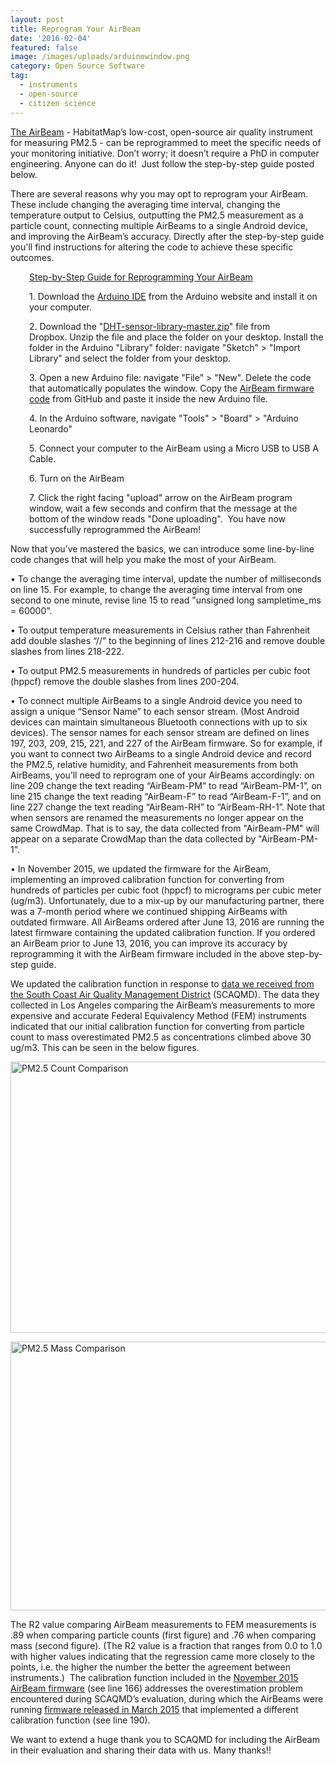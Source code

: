 ```yaml
---
layout: post
title: Reprogram Your AirBeam
date: '2016-02-04'
featured: false
image: /images/uploads/arduinowindow.png
category: Open Source Software
tag:
  - instruments
  - open-source
  - citizen science
---
```

<p><a href="http://www.takingspace.org/aircasting/airbeam/">The AirBeam</a> - HabitatMap’s low-cost, open-source air quality instrument for measuring PM2.5 - can be reprogrammed to meet the specific needs of your monitoring initiative. Don’t worry; it doesn’t require a PhD in computer engineering. Anyone can do it!  Just follow the step-by-step guide posted below.</p>
<p>There are several reasons why you may opt to reprogram your AirBeam. These include changing the averaging time interval, changing the temperature output to Celsius, outputting the PM2.5 measurement as a particle count, connecting multiple AirBeams to a single Android device, and improving the AirBeam’s accuracy. Directly after the step-by-step guide you'll find instructions for altering the code to achieve these specific outcomes.</p>
<p style="padding-left: 30px;"><span style="text-decoration: underline;">Step-by-Step Guide for Reprogramming Your AirBeam</span></p>
<p style="padding-left: 30px;">1. Download the <a href="http://www.arduino.cc/en/Main/Software" target="_blank">Arduino IDE</a> from the Arduino website and install it on your computer.</p>
<p style="padding-left: 30px;">2. Download the "<a href="https://www.dropbox.com/s/pa02dvohyn93ocl/DHT-sensor-library-master.zip?dl=0" target="_blank">DHT-sensor-library-master.zip</a>" file from Dropbox. Unzip the file and place the folder on your desktop. Install the folder in the Arduino "Library" folder: navigate "Sketch" &gt; "Import Library" and select the folder from your desktop.</p>
<p style="padding-left: 30px;">3. Open a new Arduino file: navigate "File" &gt; "New". Delete the code that automatically populates the window. Copy the <a href="https://github.com/HabitatMap/AirCastingAndroidClient/blob/master/arduino/aircasting/AirBeamFirmware_11_14_15" target="_blank">AirBeam firmware code</a> from GitHub and paste it inside the new Arduino file.</p>
<p style="padding-left: 30px;">4. In the Arduino software, navigate "Tools" &gt; "Board" &gt; "Arduino Leonardo"</p>
<p style="padding-left: 30px;">5. Connect your computer to the AirBeam using a Micro USB to USB A Cable.</p>
<p style="padding-left: 30px;">6. Turn on the AirBeam</p>
<p style="padding-left: 30px;">7. Click the right facing "upload" arrow on the AirBeam program window, wait a few seconds and confirm that the message at the bottom of the window reads "Done uploading".  You have now successfully reprogrammed the AirBeam!</p>
<p>Now that you’ve mastered the basics, we can introduce some line-by-line code changes that will help you make the most of your AirBeam.</p>
<p>• To change the averaging time interval, update the number of milliseconds on line 15. For example, to change the averaging time interval from one second to one minute, revise line 15 to read "unsigned long sampletime_ms = 60000".</p>
<p>• To output temperature measurements in Celsius rather than Fahrenheit add double slashes “//” to the beginning of lines 212-216 and remove double slashes from lines 218-222.</p>
<p>• To output PM2.5 measurements in hundreds of particles per cubic foot (hppcf) remove the double slashes from lines 200-204.</p>
<p>• To connect multiple AirBeams to a single Android device you need to assign a unique “Sensor Name” to each sensor stream. (Most Android devices can maintain simultaneous Bluetooth connections with up to six devices). The sensor names for each sensor stream are defined on lines 197, 203, 209, 215, 221, and 227 of the AirBeam firmware. So for example, if you want to connect two AirBeams to a single Android device and record the PM2.5, relative humidity, and Fahrenheit measurements from both AirBeams, you’ll need to reprogram one of your AirBeams accordingly: on line 209 change the text reading “AirBeam-PM” to read “AirBeam-PM-1”, on line 215 change the text reading “AirBeam-F” to read “AirBeam-F-1”, and on line 227 change the text reading “AirBeam-RH” to “AirBeam-RH-1”. Note that when sensors are renamed the measurements no longer appear on the same CrowdMap. That is to say, the data collected from "AirBeam-PM" will appear on a separate CrowdMap than the data collected by "AirBeam-PM-1".</p>
<p>• In November 2015, we updated the firmware for the AirBeam, implementing an improved calibration function for converting from hundreds of particles per cubic foot (hppcf) to micrograms per cubic meter (ug/m3). Unfortunately, due to a mix-up by our manufacturing partner, there was a 7-month period where we continued shipping AirBeams with outdated firmware. All AirBeams ordered after June 13, 2016 are running the latest firmware containing the updated calibration function. If you ordered an AirBeam prior to June 13, 2016, you can improve its accuracy by reprogramming it with the AirBeam firmware included in the above step-by-step guide.</p>
<p>We updated the calibration function in response to <a href="http://www.aqmd.gov/aq-spec/evaluations#&amp;MainContent_C001_Col00=0" target="_blank">data we received from the South Coast Air Quality Management District</a> (SCAQMD). The data they collected in Los Angeles comparing the AirBeam’s measurements to more expensive and accurate Federal Equivalency Method (FEM) instruments indicated that our initial calibration function for converting from particle count to mass overestimated PM2.5 as concentrations climbed above 30 ug/m3. This can be seen in the below figures.</p>
<p><a href="http://takingspace.org/wp-content/uploads/PM2.5_Count_Comparison_L.png" target="_blank"><img style="text-decoration: underline;" title="PM2.5 Count Comparison" src="{{ site.baseurl }}/assets/PM2.5_Count_Comparison_S.png" alt="PM2.5 Count Comparison" width="600" height="434" /></a></p>
<p><a href="http://takingspace.org/wp-content/uploads/PM2.5_Mass_Comparison_L.png" target="_blank"><img style="text-decoration: underline;" title="PM2.5 Mass Comparison" src="{{ site.baseurl }}/assets/PM2.5_Mass_Comparison_S.png" alt="PM2.5 Mass Comparison" width="600" height="430" /></a></p>
<p>The R2 value comparing AirBeam measurements to FEM measurements is .89 when comparing particle counts (first figure) and .76 when comparing mass (second figure). (The R2 value is a fraction that ranges from 0.0 to 1.0 with higher values indicating that the regression came more closely to the points, i.e. the higher the number the better the agreement between instruments.)  The calibration function included in the <a href="https://github.com/HabitatMap/AirCastingAndroidClient/blob/master/arduino/aircasting/AirBeamFirmware_11_14_15" target="_blank">November 2015 AirBeam firmware</a> (see line 166) addresses the overestimation problem encountered during SCAQMD’s evaluation, during which the AirBeams were running <a href="https://github.com/HabitatMap/AirCastingAndroidClient/blob/master/arduino/aircasting/AirBeamFirmware_3_31_15" target="_blank">firmware released in March 2015</a> that implemented a different calibration function (see line 190).</p>
<p>We want to extend a huge thank you to SCAQMD for including the AirBeam in their evaluation and sharing their data with us. Many thanks!!</p>
